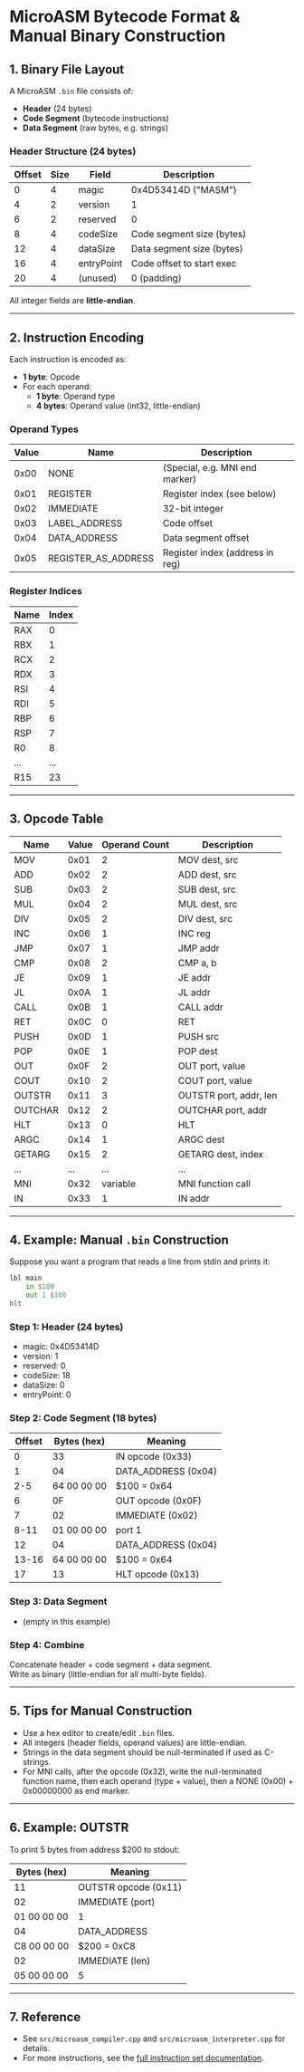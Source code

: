 # MicroASM Bytecode Format & Manual Binary Construction

## 1. Binary File Layout

A MicroASM `.bin` file consists of:
- **Header** (24 bytes)
- **Code Segment** (bytecode instructions)
- **Data Segment** (raw bytes, e.g. strings)

### Header Structure (24 bytes)
| Offset | Size | Field        | Description                |
|--------|------|--------------|----------------------------|
| 0      | 4    | magic        | 0x4D53414D ("MASM")        |
| 4      | 2    | version      | 1                          |
| 6      | 2    | reserved     | 0                          |
| 8      | 4    | codeSize     | Code segment size (bytes)  |
| 12     | 4    | dataSize     | Data segment size (bytes)  |
| 16     | 4    | entryPoint   | Code offset to start exec  |
| 20     | 4    | (unused)     | 0 (padding)                |

All integer fields are **little-endian**.

---

## 2. Instruction Encoding

Each instruction is encoded as:
- **1 byte**: Opcode
- For each operand:
  - **1 byte**: Operand type
  - **4 bytes**: Operand value (int32, little-endian)

### Operand Types
| Value | Name                  | Description                        |
|-------|-----------------------|------------------------------------|
| 0x00  | NONE                  | (Special, e.g. MNI end marker)     |
| 0x01  | REGISTER              | Register index (see below)         |
| 0x02  | IMMEDIATE             | 32-bit integer                     |
| 0x03  | LABEL_ADDRESS         | Code offset                        |
| 0x04  | DATA_ADDRESS          | Data segment offset                |
| 0x05  | REGISTER_AS_ADDRESS   | Register index (address in reg)    |

### Register Indices
| Name | Index |
|------|-------|
| RAX  | 0     |
| RBX  | 1     |
| RCX  | 2     |
| RDX  | 3     |
| RSI  | 4     |
| RDI  | 5     |
| RBP  | 6     |
| RSP  | 7     |
| R0   | 8     |
| ...  | ...   |
| R15  | 23    |

---

## 3. Opcode Table

| Name      | Value | Operand Count | Description                        |
|-----------|-------|--------------|------------------------------------|
| MOV       | 0x01  | 2            | MOV dest, src                      |
| ADD       | 0x02  | 2            | ADD dest, src                      |
| SUB       | 0x03  | 2            | SUB dest, src                      |
| MUL       | 0x04  | 2            | MUL dest, src                      |
| DIV       | 0x05  | 2            | DIV dest, src                      |
| INC       | 0x06  | 1            | INC reg                            |
| JMP       | 0x07  | 1            | JMP addr                           |
| CMP       | 0x08  | 2            | CMP a, b                           |
| JE        | 0x09  | 1            | JE addr                            |
| JL        | 0x0A  | 1            | JL addr                            |
| CALL      | 0x0B  | 1            | CALL addr                          |
| RET       | 0x0C  | 0            | RET                                |
| PUSH      | 0x0D  | 1            | PUSH src                           |
| POP       | 0x0E  | 1            | POP dest                           |
| OUT       | 0x0F  | 2            | OUT port, value                    |
| COUT      | 0x10  | 2            | COUT port, value                   |
| OUTSTR    | 0x11  | 3            | OUTSTR port, addr, len             |
| OUTCHAR   | 0x12  | 2            | OUTCHAR port, addr                 |
| HLT       | 0x13  | 0            | HLT                                |
| ARGC      | 0x14  | 1            | ARGC dest                          |
| GETARG    | 0x15  | 2            | GETARG dest, index                 |
| ...       | ...   | ...          | ...                                |
| MNI       | 0x32  | variable     | MNI function call                  |
| IN        | 0x33  | 1            | IN addr                            |

---

## 4. Example: Manual `.bin` Construction

Suppose you want a program that reads a line from stdin and prints it:

```asm
lbl main
    in $100
    out 1 $100
hlt
```

### Step 1: Header (24 bytes)
- magic: 0x4D53414D
- version: 1
- reserved: 0
- codeSize: 18
- dataSize: 0
- entryPoint: 0

### Step 2: Code Segment (18 bytes)
| Offset | Bytes (hex)         | Meaning                |
|--------|---------------------|------------------------|
| 0      | 33                  | IN opcode (0x33)       |
| 1      | 04                  | DATA_ADDRESS (0x04)    |
| 2-5    | 64 00 00 00         | $100 = 0x64            |
| 6      | 0F                  | OUT opcode (0x0F)      |
| 7      | 02                  | IMMEDIATE (0x02)       |
| 8-11   | 01 00 00 00         | port 1                 |
| 12     | 04                  | DATA_ADDRESS (0x04)    |
| 13-16  | 64 00 00 00         | $100 = 0x64            |
| 17     | 13                  | HLT opcode (0x13)      |

### Step 3: Data Segment
- (empty in this example)

### Step 4: Combine
Concatenate header + code segment + data segment.  
Write as binary (little-endian for all multi-byte fields).

---

## 5. Tips for Manual Construction

- Use a hex editor to create/edit `.bin` files.
- All integers (header fields, operand values) are little-endian.
- Strings in the data segment should be null-terminated if used as C-strings.
- For MNI calls, after the opcode (0x32), write the null-terminated function name, then each operand (type + value), then a NONE (0x00) + 0x00000000 as end marker.

---

## 6. Example: OUTSTR

To print 5 bytes from address $200 to stdout:

| Bytes (hex)         | Meaning                |
|---------------------|------------------------|
| 11                  | OUTSTR opcode (0x11)   |
| 02                  | IMMEDIATE (port)       |
| 01 00 00 00         | 1                      |
| 04                  | DATA_ADDRESS           |
| C8 00 00 00         | $200 = 0xC8            |
| 02                  | IMMEDIATE (len)        |
| 05 00 00 00         | 5                      |

---

## 7. Reference

- See `src/microasm_compiler.cpp` and `src/microasm_interpreter.cpp` for details.
- For more instructions, see the [full instruction set documentation](v2instructions.md).

